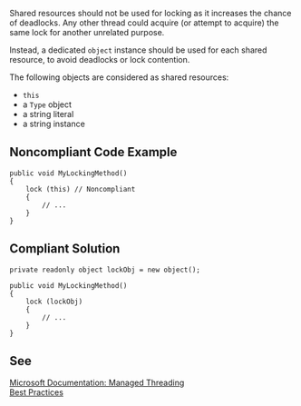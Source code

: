 
Shared resources should not be used for locking as it increases the chance of deadlocks. Any other thread could acquire (or attempt to acquire) the<br>same lock for another unrelated purpose.

Instead, a dedicated `object` instance should be used for each shared resource, to avoid deadlocks or lock contention.

The following objects are considered as shared resources:

- `this`
- a `Type` object
- a string literal
- a string instance


## Noncompliant Code Example


    public void MyLockingMethod()
    {
        lock (this) // Noncompliant
        {
            // ...
        }
    }


## Compliant Solution


    private readonly object lockObj = new object();
    
    public void MyLockingMethod()
    {
        lock (lockObj)
        {
            // ...
        }
    }


## See

[Microsoft Documentation: Managed Threading<br>Best Practices](https://docs.microsoft.com/en-us/dotnet/standard/threading/managed-threading-best-practices)
